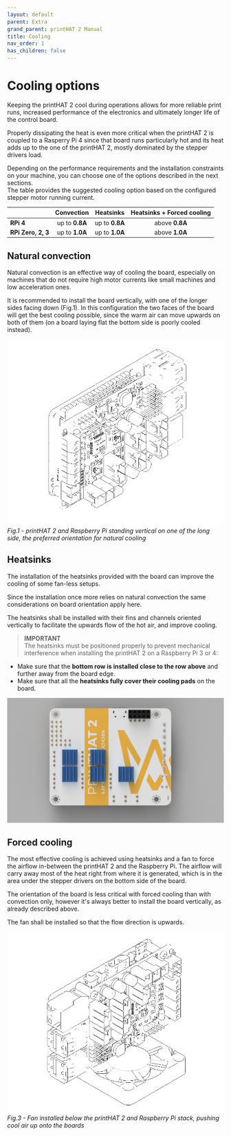 ```yaml
---
layout: default
parent: Extra
grand_parent: printHAT 2 Manual
title: Cooling
nav_order: 1
has_children: false
---
```


# Cooling options

Keeping the printHAT 2 cool during operations allows for more reliable print runs, increased performance of the electronics and ultimately longer life of the control board.  

Properly dissipating the heat is even more critical when the printHAT 2 is coupled to a Rasperry Pi 4 since that board runs particularly hot and its heat adds up to the one of the printHAT 2, mostly dominated by the stepper drivers load.

Depending on the performance requirements and the installation constraints on your machine, you can choose one of the options described in the next sections.  
The table provides the suggested cooling option based on the configured stepper motor running current.

| | Convection  | Heatsinks | Heatsinks + Forced cooling |
| :------------------------- | :-------------------------:|:-------:|:-------:|
| **RPi 4**| up to **0.8A** | up to **0.8A** | above **0.8A** |
| **RPi Zero, 2, 3** | up to **1.0A** | up to **1.0A** | above **1.0A** |

## Natural convection
Natural convection is an effective way of cooling the board, especially on machines that do not require high motor currents like small machines and low acceleration ones.

It is recommended to install the board vertically, with one of the longer sides facing down (Fig.1). In this configuration the two faces of the board will get the best cooling possible, since the warm air can move upwards on both of them (on a board laying flat the bottom side is poorly cooled instead).

![convection](../assets/img/phat2_vertical.png)
*Fig.1 - printHAT 2 and Raspberry Pi standing vertical on one of the long side, the preferred orientation for natural cooling*

## Heatsinks
The installation of the heatsinks provided with the board can improve the cooling of some fan-less setups.

Since the installation once more relies on natural convection the same considerations on board orientation apply here.  

The heatsinks shall be installed with their fins and channels oriented vertically to facilitate the upwards flow of the hot air, and improve cooling.

> **IMPORTANT**  
> The heatsinks must be positioned properly to prevent mechanical interference when installing the printHAT 2 on a Raspberry Pi 3 or 4:  
- Make sure that the **bottom row is installed close to the row above** and further away from the board edge.  
- Make sure that all the **heatsinks fully cover their cooling pads** on the board.  

![heatsinks](../assets/img/phat2_heatsinks.png)

## Forced cooling
The most effective cooling is achieved using heatsinks and a fan to force the airflow in-between the printHAT 2 and the Raspberry Pi.
The airflow will carry away most of the heat right from where it is generated, which is in the area under the stepper drivers on the bottom side of the board.

The orientation of the board is less critical with forced cooling than with convection only, however it's always better to install the board vertically, as already described above.

The fan shall be installed so that the flow direction is upwards.  

![forced-cooling](../assets/img/phat2_fan.png)
*Fig.3 - Fan installed below the printHAT 2 and Raspberry Pi stack, pushing cool air up onto the boards*
